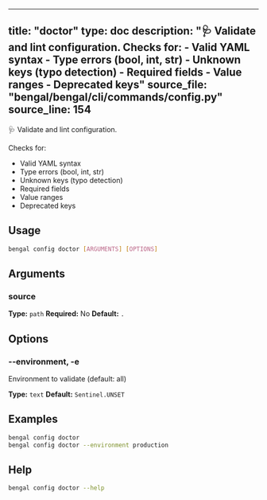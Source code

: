 
---
title: "doctor"
type: doc
description: "🩺 Validate and lint configuration.  Checks for: - Valid YAML syntax - Type errors (bool, int, str) - Unknown keys (typo detection) - Required fields - Value ranges - Deprecated keys"
source_file: "bengal/bengal/cli/commands/config.py"
source_line: 154
---

🩺 Validate and lint configuration.

Checks for:
- Valid YAML syntax
- Type errors (bool, int, str)
- Unknown keys (typo detection)
- Required fields
- Value ranges
- Deprecated keys


## Usage

```bash
bengal config doctor [ARGUMENTS] [OPTIONS]
```

## Arguments

### source

**Type:** `path`
**Required:** No
**Default:** `.`


## Options

### --environment, -e

Environment to validate (default: all)

**Type:** `text`
**Default:** `Sentinel.UNSET`



## Examples

```bash
bengal config doctor
bengal config doctor --environment production
```



## Help

```bash
bengal config doctor --help
```
